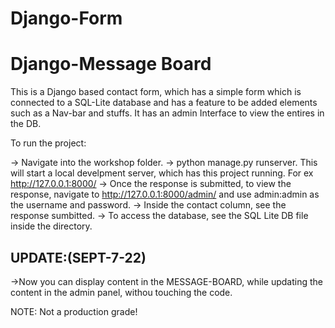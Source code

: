 # Django-Form
# Django-Message Board

 This is a Django based contact form, which has a simple form which is connected to a SQL-Lite database and has a feature to be added elements such as a Nav-bar and stuffs. It has an admin Interface to view the entires in the DB.




To run the project:

-> Navigate into the workshop folder.
-> python manage.py runserver.
          This will start a local develpment server, which has this project running. For ex http://127.0.0.1:8000/
-> Once the response is submitted, to view the response, navigate to http://127.0.0.1:8000/admin/ and use admin:admin as the username and password.
-> Inside the contact column, see the response sumbitted.
-> To access the database, see the SQL Lite DB file inside the directory.

## UPDATE:(SEPT-7-22)
->Now you can display content in the MESSAGE-BOARD, while updating the content in the admin panel, withou touching the code.

NOTE: Not a production grade!
